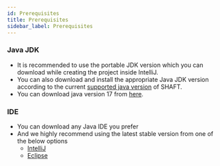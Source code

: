 ```yaml
---
id: Prerequisites
title: Prerequisites
sidebar_label: Prerequisites
---
```

### Java JDK
- It is recommended to use the portable JDK version which you can download while creating the project inside IntelliJ.
- You can also download and install the appropriate Java JDK version according to the current [supported java version] of SHAFT.
- You can download java version 17 from [here].

### IDE
- You can download any Java IDE you prefer
- And we highly recommend using the latest stable version from one of the below options
  - [IntelliJ] 
  - [Eclipse]

[supported java version]:<#>
[here]:<https://www.oracle.com/java/technologies/javase/jdk17-archive-downloads.html>
[java]:<https://java.com/en/download/help/path.html>
[Eclipse]: <https://www.eclipse.org/downloads/packages/installer>
[IntelliJ]:<https://www.jetbrains.com/idea/download/>
[step]:<#>
